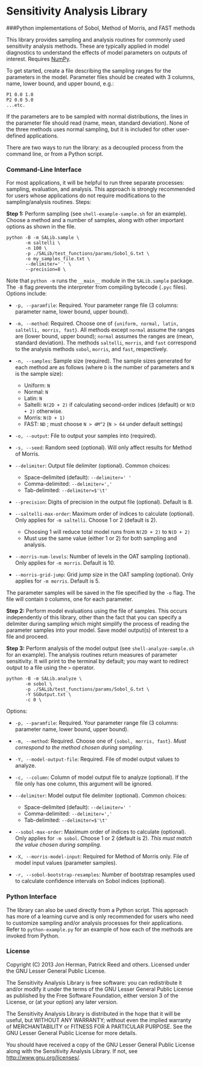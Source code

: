 Sensitivity Analysis Library
===============================
###Python implementations of Sobol, Method of Morris, and FAST methods

This library provides sampling and analysis routines for commonly used sensitivity analysis methods. These are typically applied in model diagnostics to understand the effects of model parameters on outputs of interest. Requires [NumPy](http://www.numpy.org/).

To get started, create a file describing the sampling ranges for the parameters in the model. Parameter files should be created with 3 columns, name, lower bound, and upper bound, e.g.:
```
P1 0.0 1.0
P2 0.0 5.0
...etc.
```

If the parameters are to be sampled with normal distributions, the lines in the parameter file should read (name, mean, standard deviation). None of the three methods uses normal sampling, but it is included for other user-defined applications.

There are two ways to run the library: as a decoupled process from the command line, or from a Python script.

### Command-Line Interface

For most applications, it will be helpful to run three separate processes: sampling, evaluation, and analysis. This approach is strongly recommended for users whose applications do not require modifications to the sampling/analysis routines. Steps:

**Step 1:** Perform sampling (see `shell-example-sample.sh` for an example). Choose a method and a number of samples, along with other important options as shown in the file.
```
python -B -m SALib.sample \
	   -m saltelli \
	   -n 100 \
	   -p ./SALib/test_functions/params/Sobol_G.txt \
	   -o my_samples_file.txt \
	   --delimiter=' ' \
	   --precision=8 \
```

Note that `python -m` runs the `__main__` module in the `SALib.sample` package. The `-B` flag prevents the interpreter from compiling bytecode (`.pyc` files). Options include:

* `-p, --paramfile`: Required. Your parameter range file (3 columns: parameter name, lower bound, upper bound).

* `-m, --method`: Required. Choose one of `{uniform, normal, latin, saltelli, morris, fast}`. All methods except `normal` assume the ranges are (lower bound, upper bound); `normal` assumes the ranges are (mean, standard deviation). The methods `saltelli`, `morris`, and `fast` correspond to the analysis methods `sobol`, `morris`, and `fast`, respectively. 

* `-n, --samples`: Sample size (required). The sample sizes generated for each method are as follows (where `D` is the number of parameters and `N` is the sample size):
	* Uniform: `N`
	* Normal: `N`
	* Latin: `N`
	* Saltelli: `N(2D + 2)` if calculating second-order indices (default) or `N(D + 2)` otherwise.						
	* Morris: `N(D + 1)`
	* FAST: `ND` ; must choose `N > 4M^2` (`N > 64` under default settings)

* `-o, --output`: File to output your samples into (required).

* `-s, --seed`: Random seed (optional). Will only affect results for Method of Morris.
 
* `--delimiter`: Output file delimiter (optional). Common choices:
	* Space-delimited (default): `--delimiter=' '`
	* Comma-delimited: `--delimiter=','`
	* Tab-delimited: `--delimiter=$'\t'`

* `--precision`: Digits of precision in the output file (optional). Default is 8.

* `--saltelli-max-order`: Maximum order of indices to calculate (optional). Only applies for `-m saltelli`. Choose 1 or 2 (default is 2). 
	* Choosing 1 will reduce total model runs from `N(2D + 2)` to `N(D + 2)`
	* Must use the same value (either 1 or 2) for both sampling and analysis.

* `--morris-num-levels`: Number of levels in the OAT sampling (optional). Only applies for `-m morris`. Default is 10.

* `--morris-grid-jump`: Grid jump size in the OAT sampling (optional). Only applies for `-m morris`. Default is 5.

The parameter samples will be saved in the file specified by the `-o` flag. The file will contain `D` columns, one for each parameter.


**Step 2:** Perform model evaluations using the file of samples. This occurs independently of this library, other than the fact that you can specify a delimiter during sampling which might simplify the process of reading the parameter samples into your model. Save model output(s) of interest to a file and proceed.

**Step 3:** Perform analysis of the model output (see `shell-analyze-sample.sh` for an example). The analysis routines return measures of parameter sensitivity. It will print to the terminal by default; you may want to redirect output to a file using the `>` operator.
```
python -B -m SALib.analyze \
	   -m sobol \
	   -p ./SALib/test_functions/params/Sobol_G.txt \
	   -Y SGOutput.txt \
	   -c 0 \
```
	   
Options:
* `-p, --paramfile`: Required. Your parameter range file (3 columns: parameter name, lower bound, upper bound).

* `-m, --method`: Required. Choose one of `{sobol, morris, fast}`. *Must correspond to the method chosen during sampling*.

* `-Y, --model-output-file`: Required. File of model output values to analyze.

* `-c, --column`: Column of model output file to analyze (optional). If the file only has one column, this argument will be ignored.

* `--delimiter`: Model output file delimiter (optional). Common choices:
	* Space-delimited (default): `--delimiter=' '`
	* Comma-delimited: `--delimiter=','`
	* Tab-delimited: `--delimiter=$'\t'`

* `--sobol-max-order`: Maximum order of indices to calculate (optional). Only applies for `-m sobol`. Choose 1 or 2 (default is 2). *This must match the value chosen during sampling*.

* `-X, --morris-model-input`: Required for Method of Morris only. File of model input values (parameter samples).

* `-r, --sobol-bootstrap-resamples`: Number of bootstrap resamples used to calculate confidence intervals on Sobol indices (optional).


### Python Interface
The library can also be used directly from a Python script. This approach has more of a learning curve and is only recommended for users who need to customize sampling and/or analysis processes for their applications. Refer to `python-example.py` for an example of how each of the methods are invoked from Python.

### License
Copyright (C) 2013 Jon Herman, Patrick Reed and others. Licensed under the GNU Lesser General Public License.

The Sensitivity Analysis Library is free software: you can redistribute it and/or modify
it under the terms of the GNU Lesser General Public License as published by
the Free Software Foundation, either version 3 of the License, or
(at your option) any later version.

The Sensitivity Analysis Library is distributed in the hope that it will be useful,
but WITHOUT ANY WARRANTY; without even the implied warranty of
MERCHANTABILITY or FITNESS FOR A PARTICULAR PURPOSE.  See the
GNU Lesser General Public License for more details.

You should have received a copy of the GNU Lesser General Public License
along with the Sensitivity Analysis Library.  If not, see <http://www.gnu.org/licenses/>.